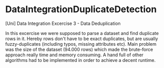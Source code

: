 # DataIntegrationDuplicateDetection
[Uni] Data Integration Excercise 3 - Data Deduplication

In this excercise we were supposed to parse a dataset and find duplicate rows in it. Hereby rows don't have to be exact duplicates, but are usually fuzzy-duplicates (including typos, missing attributes etc). Main problem was the size of the dataset (94.000 rows) which made the brute-force approach really time and memory consuming.
A hand full of other algorithms had to be implemented in order to achieve a decent runtime.

